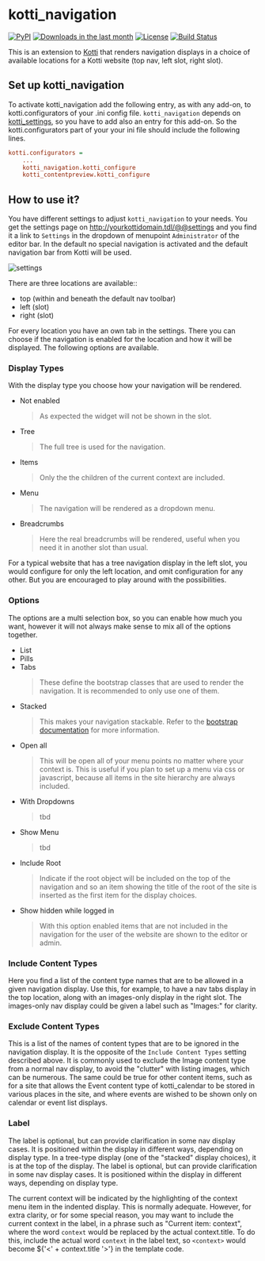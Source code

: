 # kotti_navigation

[![PyPI](https://img.shields.io/pypi/v/kotti_navigation.svg?style=flat-square)](https://pypi.python.org/pypi/kotti_navigation/) [![Downloads in the last month](https://img.shields.io/pypi/dm/kotti_navigation.svg?style=flat-square)](https://pypi.python.org/pypi/kotti_navigation/) [![License](https://img.shields.io/pypi/l/kotti_navigation.svg?style=flat-square)](http://www.repoze.org/LICENSE.txt) [![Build Status](https://travis-ci.org/Kotti/kotti_navigation.svg?branch=master)](https://travis-ci.org/Kotti/kotti_navigation)


This is an extension to [Kotti][1] that renders navigation displays in a choice of available locations for a Kotti website (top nav, left slot, right slot).


## Set up kotti_navigation

To activate kotti_navigation add the following entry, as with any add-on, to kotti.configurators of your .ini config file. ``kotti_navigation`` depends on [kotti_settings][2], so you have to add also an entry for this add-on. So the kotti.configurators part of your your ini file should include the following lines.

```ini
kotti.configurators =
    ...
    kotti_navigation.kotti_configure
    kotti_contentpreview.kotti_configure
```

## How to use it?

You have different settings to adjust ``kotti_navigation`` to your needs. You get the settings page on http://yourkottidomain.tdl/@@settings and you find it a link to `Settings` in the dropdown of menupoint `Administrator` of the editor bar. In the default no special navigation is activated and the default navigation bar from Kotti will be used.


![settings](https://raw.github.com/Kotti/kotti_navigation/master/docs/images/settings.png "Navigation Settings")

There are three locations are available::

* top (within and beneath the default nav toolbar)
* left (slot)
* right (slot)

For every location you have an own tab in the settings. There you can choose if the navigation is enabled for the location and how it will be displayed.
The following options are available.

### Display Types

With the display type you choose how your navigation will be rendered.

- Not enabled
  > As expected the widget will not be shown in the slot.
- Tree
  > The full tree is used for the navigation.
- Items
  > Only the the children of the current context are included.
- Menu
  > The navigation will be rendered as a dropdown menu.
- Breadcrumbs
  > Here the real breadcrumbs will be rendered, useful when you need it
    in another slot than usual.

For a typical website that has a tree navigation display in the left slot, you would configure for only the left location, and omit configuration for any other. But you are encouraged to play around with the possibilities.

### Options

The options are a multi selection box, so you can enable how much you want, however it will not always make sense to mix all of the options together.

- List
- Pills
- Tabs
  > These define the bootstrap classes that are used to render the navigation. It is recommended to only use one of them.
- Stacked
  > This makes your navigation stackable. Refer to the [bootstrap documentation](http://getbootstrap.com/components/#nav) for more information.
- Open all
  > This will be open all of your menu points no matter where your context is. This is useful if you plan to set up a menu via css or javascript, because all items in the site hierarchy are always included.
- With Dropdowns
  > tbd
- Show Menu
  > tbd
- Include Root
  > Indicate if the root object will be included on the top of the navigation and so an item showing the title of the root of the site is inserted as the first item for the display choices.
- Show hidden while logged in
  > With this option enabled items that are not included in the navigation for the user of the website are shown to the editor or admin.


### Include Content Types

Here you find a list of the content type names that are to be allowed in a given navigation display. Use this, for example, to have a nav tabs display in the top location, along with an images-only display in the right slot. The images-only nav display could be given a label such as "Images:" for clarity.

### Exclude Content Types

This is a list of the names of content types that are to be ignored in the navigation display. It is the opposite of the ``Include Content Types`` setting described above. It is commonly used to exclude the Image content type from a normal nav display, to avoid the "clutter" with listing images, which can be numerous. The same could be true for other content items, such as for a site that allows the Event content type
of kotti_calendar to be stored in various places in the site, and where events are wished to be shown only on calendar or event list displays.

### Label

The label is optional, but can provide clarification in some nav display cases.
It is positioned within the display in different ways, depending on display type. In a tree-type display (one of the "stacked" display choices), it is at the top of the display. The label is optional, but can provide clarification in some nav display cases. It is positioned within the display in different ways, depending on display type.

The current context will be indicated by the highlighting of the context menu item in the indented display. This is normally adequate. However, for extra clarity, or for some special reason, you may want to include the current context in the label, in a phrase such as "Current item: context", where the word ``context`` would be replaced by the actual context.title. To do this, include the actual word ``context`` in the label text, so `<context>` would become ${'<' + context.title '>'} in the template code.

[1]: http://pypi.python.org/pypi/Kotti
[2]: http://pypi.python.org/pypi/kotti_settings
